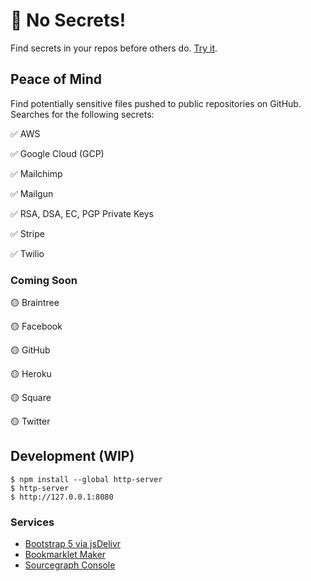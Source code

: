 # 🤫 No Secrets!

Find secrets in your repos before others do. [Try it](https://sourcegraph-community.github.io/secrets-bookmarklet-demo/).

## Peace of Mind

Find potentially sensitive files pushed to public repositories on GitHub. Searches for the following secrets:

✅ AWS

✅ Google Cloud (GCP)

✅ Mailchimp

✅ Mailgun

✅ RSA, DSA, EC, PGP Private Keys

✅ Stripe

✅ Twilio

### Coming Soon

🟡 Braintree

🟡 Facebook

🟡 GitHub

🟡 Heroku

🟡 Square

🟡 Twitter

## Development (WIP)

 ```shell
$ npm install --global http-server
$ http-server
$ http://127.0.0.1:8080
```

### Services

* [Bootstrap 5 via jsDelivr](https://www.bootstrapcdn.com/)
* [Bookmarklet Maker](https://caiorss.github.io/bookmarklet-maker)
* [Sourcegraph Console](https://sourcegraph.com/search/console)
